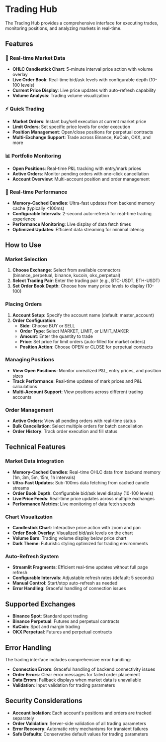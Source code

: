 # Trading Hub

The Trading Hub provides a comprehensive interface for executing trades, monitoring positions, and analyzing markets in real-time.

## Features

### 🎯 Real-time Market Data
- **OHLC Candlestick Chart**: 5-minute interval price action with volume overlay
- **Live Order Book**: Real-time bid/ask levels with configurable depth (10-100 levels)
- **Current Price Display**: Live price updates with auto-refresh capability
- **Volume Analysis**: Trading volume visualization

### ⚡ Quick Trading
- **Market Orders**: Instant buy/sell execution at current market price
- **Limit Orders**: Set specific price levels for order execution
- **Position Management**: Open/close positions for perpetual contracts
- **Multi-Exchange Support**: Trade across Binance, KuCoin, OKX, and more

### 📊 Portfolio Monitoring
- **Open Positions**: Real-time P&L tracking with entry/mark prices
- **Active Orders**: Monitor pending orders with one-click cancellation
- **Account Overview**: Multi-account position and order management

### 🔄 Real-time Performance
- **Memory-Cached Candles**: Ultra-fast updates from backend memory cache (typically <100ms)
- **Configurable Intervals**: 2-second auto-refresh for real-time trading experience
- **Performance Monitoring**: Live display of data fetch times
- **Optimized Updates**: Efficient data streaming for minimal latency

## How to Use

### Market Selection
1. **Choose Exchange**: Select from available connectors (binance_perpetual, binance, kucoin, okx_perpetual)
2. **Select Trading Pair**: Enter the trading pair (e.g., BTC-USDT, ETH-USDT)
3. **Set Order Book Depth**: Choose how many price levels to display (10-100)

### Placing Orders
1. **Account Setup**: Specify the account name (default: master_account)
2. **Order Configuration**:
   - **Side**: Choose BUY or SELL
   - **Order Type**: Select MARKET, LIMIT, or LIMIT_MAKER
   - **Amount**: Enter the quantity to trade
   - **Price**: Set price for limit orders (auto-filled for market orders)
   - **Position Action**: Choose OPEN or CLOSE for perpetual contracts

### Managing Positions
- **View Open Positions**: Monitor unrealized P&L, entry prices, and position sizes
- **Track Performance**: Real-time updates of mark prices and P&L calculations
- **Multi-Account Support**: View positions across different trading accounts

### Order Management
- **Active Orders**: View all pending orders with real-time status
- **Bulk Cancellation**: Select multiple orders for batch cancellation
- **Order History**: Track order execution and fill status

## Technical Features

### Market Data Integration
- **Memory-Cached Candles**: Real-time OHLC data from backend memory (1m, 3m, 5m, 15m, 1h intervals)
- **Ultra-Fast Updates**: Sub-100ms data fetching from cached candle streams
- **Order Book Depth**: Configurable bid/ask level display (10-100 levels)
- **Live Price Feeds**: Real-time price updates across multiple exchanges
- **Performance Metrics**: Live monitoring of data fetch speeds

### Chart Visualization
- **Candlestick Chart**: Interactive price action with zoom and pan
- **Order Book Overlay**: Visualized bid/ask levels on the chart
- **Volume Bars**: Trading volume display below price chart
- **Dark Theme**: Futuristic styling optimized for trading environments

### Auto-Refresh System
- **Streamlit Fragments**: Efficient real-time updates without full page refresh
- **Configurable Intervals**: Adjustable refresh rates (default: 5 seconds)
- **Manual Control**: Start/stop auto-refresh as needed
- **Error Handling**: Graceful handling of connection issues

## Supported Exchanges

- **Binance Spot**: Standard spot trading
- **Binance Perpetual**: Futures and perpetual contracts
- **KuCoin**: Spot and margin trading
- **OKX Perpetual**: Futures and perpetual contracts

## Error Handling

The trading interface includes comprehensive error handling:
- **Connection Errors**: Graceful handling of backend connectivity issues
- **Order Errors**: Clear error messages for failed order placement
- **Data Errors**: Fallback displays when market data is unavailable
- **Validation**: Input validation for trading parameters

## Security Considerations

- **Account Isolation**: Each account's positions and orders are tracked separately
- **Order Validation**: Server-side validation of all trading parameters
- **Error Recovery**: Automatic retry mechanisms for transient failures
- **Safe Defaults**: Conservative default values for trading parameters